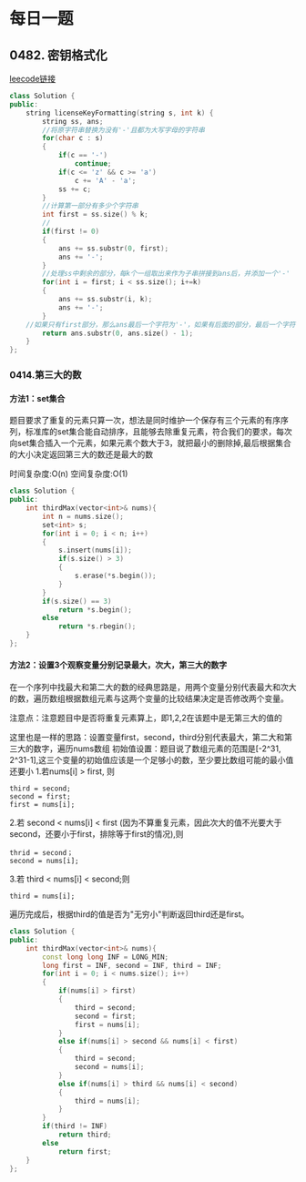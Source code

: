 # 每日一题  

## 0482. 密钥格式化
[leecode链接](https://leetcode-cn.com/problems/license-key-formatting/)
```cpp
class Solution {
public:
    string licenseKeyFormatting(string s, int k) {    
        string ss, ans;
        //将原字符串替换为没有'-'且都为大写字母的字符串
        for(char c : s)
        {
            if(c == '-')
                continue;
            if(c <= 'z' && c >= 'a')
                c += 'A' - 'a';
            ss += c;       
        }
        //计算第一部分有多少个字符串 
        int first = ss.size() % k;
        //
        if(first != 0)
        {
            ans += ss.substr(0, first);
            ans += '-';
        }
        //处理ss中剩余的部分，每k个一组取出来作为子串拼接到ans后，并添加一个'-'
        for(int i = first; i < ss.size(); i+=k)
        {
            ans += ss.substr(i, k);
            ans += '-';
        }
    //如果只有first部分，那么ans最后一个字符为'-'，如果有后面的部分，最后一个字符也为'-',因此最后只取前n-1个字符
        return ans.substr(0, ans.size() - 1);
    }
};
```

### 





### 0414.第三大的数  

#### 方法1：set集合  
题目要求了重复的元素只算一次，想法是同时维护一个保存有三个元素的有序序列，标准库的set集合能自动排序，且能够去除重复元素，符合我们的要求，每次向set集合插入一个元素，如果元素个数大于3，就把最小的删除掉,最后根据集合的大小决定返回第三大的数还是最大的数    

时间复杂度:O(n)
空间复杂度:O(1)
```cpp
class Solution {
public:
    int thirdMax(vector<int>& nums){ 
        int n = nums.size();
        set<int> s;
        for(int i = 0; i < n; i++)
        {
            s.insert(nums[i]);
            if(s.size() > 3)
            {
                s.erase(*s.begin());
            }
        }
        if(s.size() == 3)
            return *s.begin();
        else
            return *s.rbegin();
    }
};
```


#### 方法2：设置3个观察变量分别记录最大，次大，第三大的数字 

在一个序列中找最大和第二大的数的经典思路是，用两个变量分别代表最大和次大的数，遍历数组根据数组元素与这两个变量的比较结果决定是否修改两个变量。  

注意点：注意题目中是否将重复元素算上，即1,2,2在该题中是无第三大的值的  

这里也是一样的思路：设置变量first，second，third分别代表最大，第二大和第三大的数字，遍历nums数组
初始值设置：题目说了数组元素的范围是[-2^31, 2^31-1],这三个变量的初始值应该是一个足够小的数，至少要比数组可能的最小值还要小
1.若nums[i] > first, 则  

    third = second;
    second = first;
    first = nums[i];

2.若  second < nums[i] < first  (因为不算重复元素，因此次大的值不光要大于second，还要小于first，排除等于first的情况),则  

    thrid = second；
    second = nums[i];

3.若 third < nums[i] < second;则  

    third = nums[i];
遍历完成后，根据third的值是否为"无穷小"判断返回third还是first。

```cpp
class Solution {
public:
    int thirdMax(vector<int>& nums){ 
        const long long INF = LONG_MIN;
        long first = INF, second = INF, third = INF;
        for(int i = 0; i < nums.size(); i++)
        {
            if(nums[i] > first)
            {
                third = second;
                second = first;
                first = nums[i];
            }
            else if(nums[i] > second && nums[i] < first)
            {
                third = second;
                second = nums[i];              
            }
            else if(nums[i] > third && nums[i] < second)
            {
                third = nums[i];
            }
        }
        if(third != INF)
            return third;
        else
            return first;
    }
};
```




